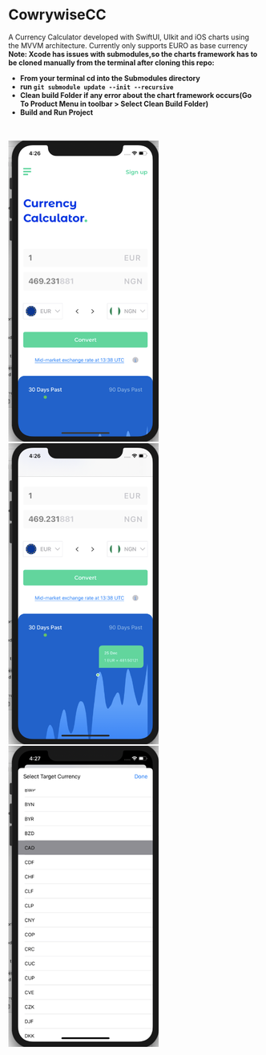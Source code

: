 # CowrywiseCC
A Currency Calculator developed with SwiftUI, UIkit and iOS charts using the MVVM architecture. Currently only supports EURO as base currency
<br>
<strong>Note:<strong> Xcode has issues with submodules,so the charts framework has to be cloned manually from the terminal after cloning this repo:
 <ul>
   <li>From your terminal cd into the Submodules directory</li>
   <li>run <code>git submodule update --init --recursive</code></li>
   <li>Clean build Folder if any error about the chart framework occurs(Go To Product Menu in toolbar > Select Clean Build Folder)</li>
   <li>Build and Run Project</li>
 </ul>
 <br>
 <br>
<img src="https://github.com/rapiddeveloper/CowrywiseCC/blob/master/Screen%20Shot%202021-01-06%20at%204.26.33%20PM.png" width="300" height="600">
&nbsp;&nbsp;&nbsp;
<img src="https://github.com/rapiddeveloper/CowrywiseCC/blob/master/Screen%20Shot%202021-01-06%20at%204.26.53%20PM.png" width="300" height="600">
&nbsp;&nbsp;&nbsp;
<img src="https://github.com/rapiddeveloper/CowrywiseCC/blob/master/Screen%20Shot%202021-01-06%20at%204.27.17%20PM.png" width="300" height="600">
